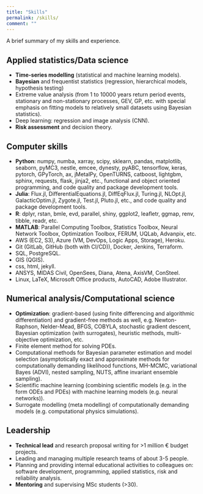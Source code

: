 ```yaml
---
title: "Skills"
permalink: /skills/
comment: ""
---
```


A brief summary of my skills and experience.

## Applied statistics/Data science

- **Time-series modelling** (statistical and machine learning models).
- **Bayesian** and frequentist statistics (regression, hierarchical models, hypothesis testing)
- Extreme value analysis (from 1 to 10000 years return period events, stationary and non-stationary processes, GEV, GP, etc. with special emphasis on fitting models to relatively small datasets using Bayesian statistics).
- Deep learning: regression and image analysis (CNN).
- **Risk assessment** and decision theory.

## Computer skills

- **Python**: numpy, numba, xarray, scipy, sklearn, pandas, matplotlib, seaborn, pyMC3, nestle, emcee, dynesty, pyABC, tensorflow, keras, pytorch, GPyTorch, ax, jMetalPy, OpenTURNS, catboost, lightgbm, sphinx, requests, flask, jinja2, etc., functional and object oriented programming, and code quality and package development tools.
- **Julia**: Flux.jl, DifferentialEquations.jl, DiffEqFlux.jl, Turing.jl, NLOpt.jl, GalacticOptim.jl, Zygote.jl, Test.jl, Pluto.jl, etc., and code quality and package development tools.
- **R**: dplyr, rstan, bmle, evd, parallel, shiny, ggplot2, leaﬂetr, ggmap, renv, tibble, readr, etc.
- **MATLAB**: Parallel Computing Toolbox, Statistics Toolbox, Neural Network Toolbox, Optimization Toolbox, FERUM, UQLab, Advanpix, etc.
- AWS (EC2, S3), Azure (VM, DevOps, Logic Apps, Storage), Heroku.
- Git (GitLab, GitHub (both with CI/CD)), Docker, Jenkins, Terraform.
- SQL, PostgreSQL.
- GIS (QGIS).
- css, html, jekyll.
- ANSYS, MIDAS Civil, OpenSees, Diana, Atena, AxisVM, ConSteel.
- Linux, LaTeX, Microsoft Office products, AutoCAD, Adobe Illustrator.

## Numerical analysis/Computational science

- **Optimization**: gradient-based (using finite differencing and algorithmic differentiation) and gradient-free methods as well, e.g. Newton-Raphson, Nelder-Mead, BFGS, COBYLA, stochastic gradient descent, Bayesian optimization (with surrogates), heuristic methods, multi-objective optimization, etc.
- Finite element method for solving PDEs.
- Computational methods for Bayesian parameter estimation and model selection (asymptotically exact and approximate methods for computationally demanding likelihood functions, MH-MCMC, variational Bayes (ADVI), nested sampling, NUTS, affine invariant ensemble sampling).
- Scientific machine learning (combining scientific models (e.g. in the form ODEs and PDEs) with machine learning models (e.g. neural networks)).
- Surrogate modelling (meta modelling) of computationally demanding models (e.g. computational physics simulations).

## Leadership

- **Technical lead** and research proposal writing for >1 million € budget projects.
- Leading and managing multiple research teams of about 3-5 people.
- Planning and providing internal educational activities to colleagues on: software development, programming, applied statistics, risk and reliability analysis.
- **Mentoring** and supervising MSc students (>30).
